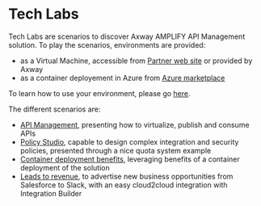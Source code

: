 # Tech Labs

Tech Labs are scenarios to discover Axway AMPLIFY API Management solution. To play the scenarios, environments are provided:
- as a Virtual Machine, accessible from [Partner web site](https://axway.channeltivity.com/Login) or provided by Axway 
- as a container deployement in Azure from [Azure marketplace](https://azuremarketplace.microsoft.com/en-us/marketplace/)

To learn how to use your environment, please go [here](./Environment).

The different scenarios are:
- [API Management](./API_Management), presenting how to virtualize, publish and consume APIs 
- [Policy Studio](./Policy_Studio), capable to design complex integration and security policies, presented through a nice quota system example
- [Container deployment benefits](./Container_deployment_benefits), leveraging benefits of a container deployment of the solution 
- [Leads to revenue](./Leads_to_Revenue), to advertise new business opportunities from Salesforce to Slack, with an easy cloud2cloud integration with Integration Builder
